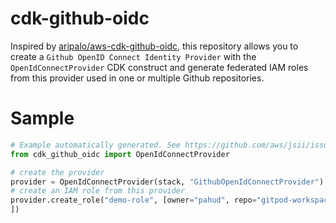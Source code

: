 # cdk-github-oidc

Inspired by [aripalo/aws-cdk-github-oidc](https://github.com/aripalo/aws-cdk-github-oidc), this repository allows you to create a `Github OpenID Connect Identity Provider` with the `OpenIdConnectProvider` CDK construct and generate federated IAM roles from this provider used in one or multiple Github repositories.

# Sample

```python
# Example automatically generated. See https://github.com/aws/jsii/issues/826
from cdk_github_oidc import OpenIdConnectProvider

# create the provider
provider = OpenIdConnectProvider(stack, "GithubOpenIdConnectProvider")
# create an IAM role from this provider
provider.create_role("demo-role", [owner="pahud", repo="gitpod-workspace", owner="pahud", repo="github-codespace", owner="pahud", repo="vscode"
])
```
